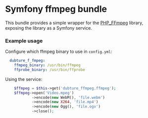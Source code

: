 Symfony ffmpeg bundle
=====================

This bundle provides a simple wrapper for the [PHP_FFmpeg](https://github.com/alchemy-fr/PHP-FFmpeg) library, 
exposing the library as a Symfony service.

### Example usage

Configure which ffmpeg binary to use in `config.yml`:


``` yaml
  dubture_f_fmpeg:
    ffmpeg_binary: /usr/bin/ffmpeg
    ffprobe_binary: /usr/bin/ffprobe

```


Using the service:

```php
	$ffmpeg = $this->get('dubture_ffmpeg.ffmpeg');
	$ffmpeg->open('Video.mpeg')
    		->encode(new WebM(), 'file.webm')
    		->encode(new X264, 'file.mp4')
    		->encode(new Ogg(), 'file.ogv')
    		->close();
```
